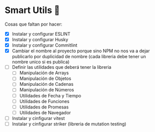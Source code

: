 # Smart Utils 🔧

Cosas que faltan por hacer:

- [x] Instalar y configurar ESLINT
- [x] Instalar y configurar Husky
- [x] Instalar y configurar Commitlint
- [x] Cambiar el nombre al proyecto porque sino NPM no nos va a dejar publicarlo por duplicidad de nombre (cada libreria debe tener un nombre unico si es publica)
- [ ] Definir las utilidades que deberá tener la libreria
    - [ ] Manipulación de Arrays
    - [ ] Manipulación de Objetos
    - [ ] Manipulación de Cadenas
    - [ ] Manipulación de Números
    - [ ] Utilidades de Fecha y Tiempo
    - [ ] Utilidades de Funciones
    - [ ] Utilidades de Promesas
    - [ ] Utilidades de Navegador
- [ ] Instalar y cinfigurar vitest
- [ ] Instalar y cinfigurar striker (libreria de mutation testing)
